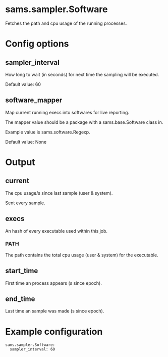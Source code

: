 
# sams.sampler.Software

Fetches the path and cpu usage of the running processes.

# Config options

## sampler_interval

How long to wait (in seconds) for next time the sampling will be executed.

Default value: 60

## software_mapper

Map current running execs into softwares for live reporting.

The mapper value should be a package with a sams.base.Software class in.

Example value is sams.software.Regexp.

Default value: None

# Output

## current

The cpu usage/s since last sample (user & system).

Sent every sample.

## execs

An hash of every executable used within this job.

### PATH

The path contains the total cpu usage (user & system) for the executable.

## start_time

First time an process appears (s since epoch).

## end_time

Last time an sample was made (s since epoch).

# Example configuration

```
sams.sampler.Software:
  sampler_interval: 60
```
